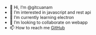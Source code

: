 - 👋 Hi, I’m @gitcuanam
- 👀 I’m interested in javascript and rest api
- 🌱 I’m currently learning electron
- 💞️ I’m looking to collaborate on webapp
- 📫 How to reach me [GitHub](https://github.com/gitcuanam)

<!---
gitcuanam/gitcuanam is a ✨ special ✨ repository because its `README.md` (this file) appears on your GitHub profile.
You can click the Preview link to take a look at your changes.
--->
